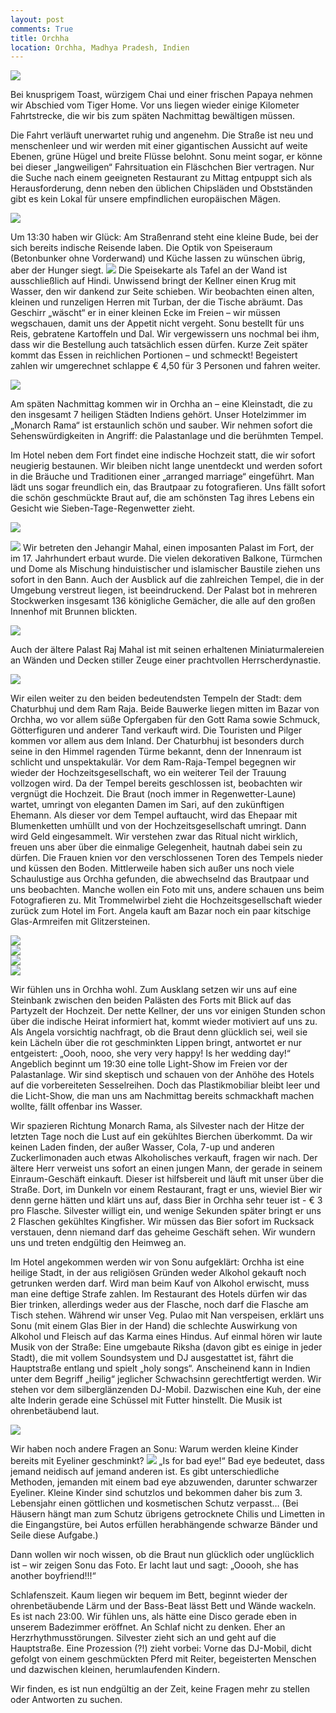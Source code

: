 ```yaml
---
layout: post
comments: True
title: Orchha
location: Orchha, Madhya Pradesh, Indien
---
```

<p>
<a href='http://whataboutas.data.s3.amazonaws.com/images/2015-04-21-orchha/DSC_3072.JPG' data-lightbox='Post' title='Blick über die Betwa'
><img class='img-wide' src='http://whataboutas.data.s3.amazonaws.com/images/2015-04-21-orchha/previews/DSC_3072.jpg' /></a>
</p>
<p>
Bei knusprigem Toast, würzigem Chai und einer frischen Papaya nehmen wir Abschied vom Tiger Home. Vor uns liegen wieder einige Kilometer Fahrtstrecke, die wir bis zum späten Nachmittag bewältigen müssen.
</p>
<!--more-->
<p>
Die Fahrt verläuft unerwartet ruhig und angenehm. Die Straße ist neu und menschenleer und wir werden mit einer gigantischen Aussicht auf weite Ebenen, grüne Hügel und breite Flüsse belohnt. Sonu meint sogar, er könne bei dieser „langweiligen“ Fahrsituation ein Fläschchen Bier vertragen. Nur die Suche nach einem geeigneten Restaurant zu Mittag entpuppt sich als Herausforderung, denn neben den üblichen Chipsläden und Obstständen gibt es kein Lokal für unsere empfindlichen europäischen Mägen.
</p>
<p>
<a href='http://whataboutas.data.s3.amazonaws.com/images/2015-04-21-orchha/DSC_3008.JPG' data-lightbox='Post' title='Unterwegs nach Orchha'
><img class='img-wide' src='http://whataboutas.data.s3.amazonaws.com/images/2015-04-21-orchha/DSC_3008.JPG' /></a>
</p>
<p>
Um 13:30 haben wir Glück: Am Straßenrand steht eine kleine Bude, bei der sich bereits indische Reisende laben. Die Optik von Speiseraum (Betonbunker ohne Vorderwand) und Küche lassen zu wünschen übrig, aber der Hunger siegt.
<a href='http://whataboutas.data.s3.amazonaws.com/images/2015-04-21-orchha/DSC_3034.JPG' class='imageslink' data-lightbox='Post' title='Küche mit Abwasch'><img class='rechts' src='http://whataboutas.data.s3.amazonaws.com/images/2015-04-21-orchha/thumbs/DSC_3034.JPG' /></a>
Die Speisekarte als Tafel an der Wand ist ausschließlich auf Hindi. Unwissend bringt der Kellner einen Krug mit Wasser, den wir dankend zur Seite schieben.
Wir beobachten einen alten, kleinen und runzeligen Herren mit Turban, der die Tische abräumt. Das Geschirr „wäscht“ er in einer kleinen Ecke im Freien – wir müssen wegschauen, damit uns der Appetit nicht vergeht. Sonu bestellt für uns Reis, gebratene Kartoffeln und Dal. Wir vergewissern uns nochmal bei ihm, dass wir die Bestellung auch tatsächlich essen dürfen. Kurze Zeit später kommt das Essen in reichlichen Portionen – und schmeckt! Begeistert zahlen wir umgerechnet schlappe € 4,50 für 3 Personen und fahren weiter.
</p>
<p>
<a href='http://whataboutas.data.s3.amazonaws.com/images/2015-04-21-orchha/DSC_3032.JPG' data-lightbox='Post' title='Mittagessen'
><img class='img-wide' src='http://whataboutas.data.s3.amazonaws.com/images/2015-04-21-orchha/DSC_3032.JPG' /></a>
</p>
<p>
Am späten Nachmittag kommen wir in Orchha an – eine Kleinstadt, die zu den insgesamt 7 heiligen Städten Indiens gehört. Unser Hotelzimmer im „Monarch Rama“ ist erstaunlich schön und sauber. Wir nehmen sofort die Sehenswürdigkeiten in Angriff: die Palastanlage und die berühmten Tempel.
</p>
<p>
Im Hotel neben dem Fort findet eine indische Hochzeit statt, die wir sofort neugierig bestaunen. Wir bleiben nicht lange unentdeckt und werden sofort in die Bräuche und Traditionen einer „arranged marriage“ eingeführt. Man lädt uns sogar freundlich ein, das Brautpaar zu fotografieren. Uns fällt sofort die schön geschmückte Braut auf, die am schönsten Tag ihres Lebens ein Gesicht wie Sieben-Tage-Regenwetter zieht.
</p>
<p>
<a href='http://whataboutas.data.s3.amazonaws.com/images/2015-04-21-orchha/DSC_3049.JPG' data-lightbox='Post' title='Unterwegs nach Orchha'
><img class='img-wide' src='http://whataboutas.data.s3.amazonaws.com/images/2015-04-21-orchha/DSC_3049.JPG' /></a>
</p>
<p>
<a href='http://whataboutas.data.s3.amazonaws.com/images/2015-04-21-orchha/DSC_3080_rot.jpg' class='imageslink' data-lightbox='Post' title='Küche mit Abwasch'><img class='rechts' src='http://whataboutas.data.s3.amazonaws.com/images/2015-04-21-orchha/thumbs/DSC_3080_rot.jpg' /></a>
Wir betreten den Jehangir Mahal, einen imposanten Palast im Fort, der im 17. Jahrhundert erbaut wurde. Die vielen dekorativen Balkone, Türmchen und Dome als Mischung hinduistischer und islamischer Baustile ziehen uns sofort in den Bann. Auch der Ausblick auf die zahlreichen Tempel, die in der Umgebung verstreut liegen, ist beeindruckend. Der Palast bot in mehreren Stockwerken insgesamt 136 königliche Gemächer, die alle auf den großen Innenhof mit Brunnen blickten.
</p>
<p>
<a href='http://whataboutas.data.s3.amazonaws.com/images/2015-04-21-orchha/DSC_3053.JPG' data-lightbox='Post' title='Innenhof des Jehangir Mahal'
><img class='img-wide' src='http://whataboutas.data.s3.amazonaws.com/images/2015-04-21-orchha/DSC_3053.JPG' /></a>
</p>
<p>
Auch der ältere Palast Raj Mahal ist mit seinen erhaltenen Miniaturmalereien an Wänden und Decken stiller Zeuge einer prachtvollen Herrscherdynastie.
</p>
<p>
<a href='http://whataboutas.data.s3.amazonaws.com/images/2015-04-21-orchha/DSC_3119.JPG' data-lightbox='Post' title='Deckendetail im Raj Mahal'
><img class='img-wide' src='http://whataboutas.data.s3.amazonaws.com/images/2015-04-21-orchha/previews/DSC_3119.jpg' /></a>
</p>
<p>
Wir eilen weiter zu den beiden bedeutendsten Tempeln der Stadt: dem Chaturbhuj und dem Ram Raja. Beide Bauwerke liegen mitten im Bazar von Orchha, wo vor allem süße Opfergaben für den Gott Rama sowie Schmuck, Götterfiguren und anderer Tand verkauft wird. Die Touristen und Pilger kommen vor allem aus dem Inland. Der Chaturbhuj ist besonders durch seine in den Himmel ragenden Türme bekannt, denn der Innenraum ist schlicht und unspektakulär. Vor dem Ram-Raja-Tempel begegnen wir wieder der Hochzeitsgesellschaft, wo ein weiterer Teil der Trauung vollzogen wird. Da der Tempel bereits geschlossen ist, beobachten wir vergnügt die Hochzeit. Die Braut (noch immer in Regenwetter-Laune) wartet, umringt von eleganten Damen im Sari, auf den zukünftigen Ehemann. Als dieser vor dem Tempel auftaucht, wird das Ehepaar mit Blumenketten umhüllt und von der Hochzeitsgesellschaft umringt. Dann wird Geld eingesammelt. Wir verstehen zwar das Ritual nicht wirklich, freuen uns aber über die einmalige Gelegenheit, hautnah dabei sein zu dürfen. Die Frauen knien vor den verschlossenen Toren des Tempels nieder und küssen den Boden. Mittlerweile haben sich außer uns noch viele Schaulustige aus Orchha gefunden, die abwechselnd das Brautpaar und uns beobachten. Manche wollen ein Foto mit uns, andere schauen uns beim Fotografieren zu. Mit Trommelwirbel zieht die Hochzeitsgesellschaft wieder zurück zum Hotel im Fort. Angela kauft am Bazar noch ein paar kitschige Glas-Armreifen mit Glitzersteinen.
</p>
<div class='image-frame'>
<div class='nailthumb-container square-thumb'><a href='http://whataboutas.data.s3.amazonaws.com/images/2015-04-21-orchha/DSC_3129.JPG' class='imageslink' data-lightbox='Post' title='Im Chaturbhuj'><img class='images' src='http://whataboutas.data.s3.amazonaws.com/images/2015-04-21-orchha/thumbs/DSC_3129.JPG' /></a>
</div>
<div class='nailthumb-container square-thumb'><a href='http://whataboutas.data.s3.amazonaws.com/images/2015-04-21-orchha/DSC_3136.JPG' class='imageslink' data-lightbox='Post' title='Verkaufsstand am Chaturbhuj '><img class='images' src='http://whataboutas.data.s3.amazonaws.com/images/2015-04-21-orchha/thumbs/DSC_3136.JPG' /></a>
</div>
<div class='nailthumb-container square-thumb'><a href='http://whataboutas.data.s3.amazonaws.com/images/2015-04-21-orchha/DSC_3138.JPG' class='imageslink' data-lightbox='Post' title='Abendstimmung am Marktplatz'><img class='images' src='http://whataboutas.data.s3.amazonaws.com/images/2015-04-21-orchha/thumbs/DSC_3138.JPG' /></a>
</div>
<div class='nailthumb-container square-thumb'><a href='http://whataboutas.data.s3.amazonaws.com/images/2015-04-21-orchha/DSC_3143.JPG' class='imageslink' data-lightbox='Post' title='Die Türme des Chaturbhuj'><img class='images' src='http://whataboutas.data.s3.amazonaws.com/images/2015-04-21-orchha/thumbs/DSC_3143.JPG' /></a>
</div>
</div>
<p>
Wir fühlen uns in Orchha wohl. Zum Ausklang setzen wir uns auf eine Steinbank zwischen den beiden Palästen des Forts mit Blick auf das Partyzelt der Hochzeit. Der nette Kellner, der uns vor einigen Stunden schon über die indische Heirat informiert hat, kommt wieder motiviert auf uns zu. Als Angela vorsichtig nachfragt, ob die Braut denn glücklich sei, weil sie kein Lächeln über die rot geschminkten Lippen bringt, antwortet er nur entgeistert: „Oooh, nooo, she very very happy! Is her wedding day!“
Angeblich beginnt um 19:30 eine tolle Light-Show im Freien vor der Palastanlage. Wir sind skeptisch und schauen von der Anhöhe des Hotels auf die vorbereiteten Sesselreihen. Doch das Plastikmobiliar bleibt leer und die Licht-Show, die man uns am Nachmittag bereits schmackhaft machen wollte, fällt offenbar ins Wasser.
</p>
<p>
Wir spazieren Richtung Monarch Rama, als Silvester nach der Hitze der letzten Tage noch die Lust auf ein gekühltes Bierchen überkommt. Da wir keinen Laden finden, der außer Wasser, Cola, 7-up und anderen Zuckerlimonaden auch etwas Alkoholisches verkauft, fragen wir nach. Der ältere Herr verweist uns sofort an einen jungen Mann, der gerade in seinem Einraum-Geschäft einkauft. Dieser ist hilfsbereit und läuft mit unser über die Straße. Dort, im Dunkeln vor einem Restaurant, fragt er uns, wieviel Bier wir denn gerne hätten und klärt uns auf, dass Bier in Orchha sehr teuer ist - € 3 pro Flasche. Silvester willigt ein, und wenige Sekunden später bringt er uns 2 Flaschen gekühltes Kingfisher. Wir müssen das Bier sofort im Rucksack verstauen, denn niemand darf das geheime Geschäft sehen. Wir wundern uns und treten endgültig den Heimweg an.
</p>
<p>
Im Hotel angekommen werden wir von Sonu aufgeklärt: Orchha ist eine heilige Stadt, in der aus religiösen Gründen weder Alkohol gekauft noch getrunken werden darf. Wird man beim Kauf von Alkohol erwischt, muss man eine deftige Strafe zahlen. Im Restaurant des Hotels dürfen wir das Bier trinken, allerdings weder aus der Flasche, noch darf die Flasche am Tisch stehen. Während wir unser Veg. Pulao mit Nan verspeisen, erklärt uns Sonu (mit einem Glas Bier in der Hand) die schlechte Auswirkung von Alkohol und Fleisch auf das Karma eines Hindus. Auf einmal hören wir laute Musik von der Straße: Eine umgebaute Riksha (davon gibt es einige in jeder Stadt), die mit vollem Soundsystem und DJ ausgestattet ist, fährt die Hauptstraße entlang und spielt „holy songs“. Anscheinend kann in Indien unter dem Begriff „heilig“ jeglicher Schwachsinn gerechtfertigt werden. Wir stehen vor dem silberglänzenden DJ-Mobil. Dazwischen eine Kuh, der eine alte Inderin gerade eine Schüssel mit Futter hinstellt. Die Musik ist ohrenbetäubend laut.
</p>
<p>
<a href='http://whataboutas.data.s3.amazonaws.com/images/2015-04-21-orchha/DSC_3168.JPG' data-lightbox='Post' title='Holy DJ-Mobil'><img class='img-wide' src='http://whataboutas.data.s3.amazonaws.com/images/2015-04-21-orchha/DSC_3168.JPG' /></a>
</p>
<p>
Wir haben noch andere Fragen an Sonu: Warum werden kleine Kinder bereits mit Eyeliner geschminkt?
<a href='http://whataboutas.data.s3.amazonaws.com/images/2015-04-21-orchha/DSC_3163.JPG' class='imageslink' data-lightbox='Post' title='Mädchen mit Schutz vor Bad Eyes'><img class='rechts' src='http://whataboutas.data.s3.amazonaws.com/images/2015-04-21-orchha/thumbs/DSC_3163.JPG' /></a>
„Is for bad eye!“ Bad eye bedeutet, dass jemand neidisch auf jemand anderen ist. Es gibt unterschiedliche Methoden, jemanden mit einem bad eye abzuwenden, darunter schwarzer Eyeliner. Kleine Kinder sind schutzlos und bekommen daher bis zum 3. Lebensjahr einen göttlichen und kosmetischen Schutz verpasst… (Bei Häusern hängt man zum Schutz übrigens getrocknete Chilis und Limetten in die Eingangstüre, bei Autos erfüllen herabhängende schwarze Bänder und Seile diese Aufgabe.)
</p>
<p>
Dann wollen wir noch wissen, ob die Braut nun glücklich oder unglücklich ist – wir zeigen Sonu das Foto. Er lacht laut und sagt: „Ooooh, she has another boyfriend!!!“
</p>
<p>
Schlafenszeit. Kaum liegen wir bequem im Bett, beginnt wieder der ohrenbetäubende Lärm und der Bass-Beat lässt Bett und Wände wackeln. Es ist nach 23:00. Wir fühlen uns, als hätte eine Disco gerade eben in unserem Badezimmer eröffnet. An Schlaf nicht zu denken. Eher an Herzrhythmusstörungen. Silvester zieht sich an und geht auf die Hauptstraße. Eine Prozession (?!) zieht vorbei: Vorne das DJ-Mobil, dicht gefolgt von einem geschmückten Pferd mit Reiter, begeisterten Menschen und dazwischen kleinen, herumlaufenden Kindern.
</p>
<p>
Wir finden, es ist nun endgültig an der Zeit, keine Fragen mehr zu stellen oder Antworten zu suchen.
</p>